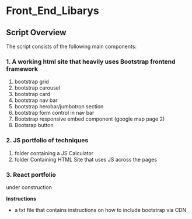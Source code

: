 # Front_End_Libarys

## Script Overview

The script consists of the following main components:

### 1. A working html site that heavily uses Bootstrap frontend framework 
1. bootstrap grid
2. bootstrap carousel
3. bootstrap card
4. bootstrap nav bar
5. bootstrap herobar/jumbotron section
6. bootstrap form control in nav bar
7. Bootstrap responsive embed component (google map page 2)
8. Bootsrap button

### 2. JS portfolio of techniques
1. folder containing a JS Calculator 
2. folder Containing HTML Site that uses JS across the pages

### 3. React portfolio 
under construction 

**Instructions** 
 - a txt file that contains instructions on how to include bootstrap via CDN
